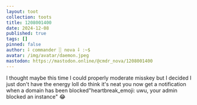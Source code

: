```yaml
---
layout: toot
collection: toots
title: 1208001400
date: 2024-12-08
published: true
tags: []
pinned: false
author: ⸸ commander ░ nova ⸸ :~$
avatar: /img/avatar/daemon.jpeg
mastodon: https://mastodon.online/@cmdr_nova/1208001400
---
```


I thought maybe this time I could properly moderate misskey but I decided I just don't have the energy lolI do think it's neat you now get a notification when a domain has been blocked"heartbreak_emoji: uwu, your admin blocked an instance" 😂
